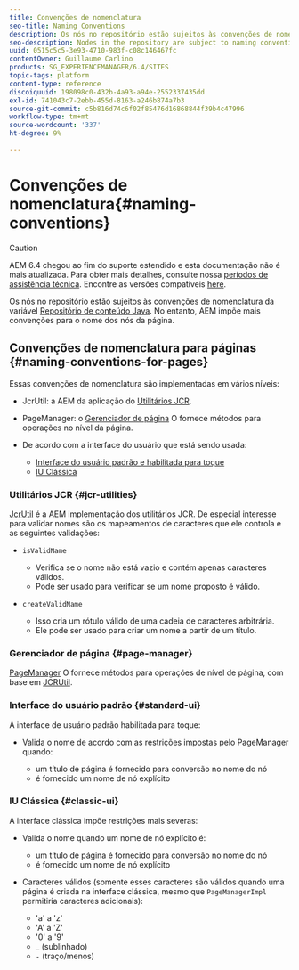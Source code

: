 ```yaml
---
title: Convenções de nomenclatura
seo-title: Naming Conventions
description: Os nós no repositório estão sujeitos às convenções de nomenclatura do Java Content Repository
seo-description: Nodes in the repository are subject to naming conventions of the Java Content Repository
uuid: 0515c5c5-3e93-4710-983f-c08c146467fc
contentOwner: Guillaume Carlino
products: SG_EXPERIENCEMANAGER/6.4/SITES
topic-tags: platform
content-type: reference
discoiquuid: 198098c0-432b-4a93-a94e-2552337435dd
exl-id: 741043c7-2ebb-455d-8163-a246b874a7b3
source-git-commit: c5b816d74c6f02f85476d16868844f39b4c47996
workflow-type: tm+mt
source-wordcount: '337'
ht-degree: 9%

---
```


# Convenções de nomenclatura{#naming-conventions}

>[!CAUTION]
>
>AEM 6.4 chegou ao fim do suporte estendido e esta documentação não é mais atualizada. Para obter mais detalhes, consulte nossa [períodos de assistência técnica](https://helpx.adobe.com/br/support/programs/eol-matrix.html). Encontre as versões compatíveis [here](https://experienceleague.adobe.com/docs/).

Os nós no repositório estão sujeitos às convenções de nomenclatura da variável [Repositório de conteúdo Java](/help/sites-developing/the-basics.md#java-content-repository). No entanto, AEM impõe mais convenções para o nome dos nós da página.

## Convenções de nomenclatura para páginas {#naming-conventions-for-pages}

Essas convenções de nomenclatura são implementadas em vários níveis:

* JcrUtil: a AEM da aplicação do [Utilitários JCR](#jcr-utilities).
* PageManager: o [Gerenciador de página](#page-manager) O fornece métodos para operações no nível da página.
* De acordo com a interface do usuário que está sendo usada:

   * [Interface do usuário padrão e habilitada para toque](#standard-ui)
   * [IU Clássica](#classic-ui)

### Utilitários JCR {#jcr-utilities}

[JcrUtil](https://helpx.adobe.com/experience-manager/6-4/sites/developing/using/reference-materials/javadoc/index.html?com/day/cq/commons/jcr/JcrUtil.html) é a AEM implementação dos utilitários JCR. De especial interesse para validar nomes são os mapeamentos de caracteres que ele controla e as seguintes validações:

* `isValidName`

   * Verifica se o nome não está vazio e contém apenas caracteres válidos.
   * Pode ser usado para verificar se um nome proposto é válido.

* `createValidName`

   * Isso cria um rótulo válido de uma cadeia de caracteres arbitrária.
   * Ele pode ser usado para criar um nome a partir de um título.

### Gerenciador de página {#page-manager}

[PageManager](https://helpx.adobe.com/br/experience-manager/6-4/sites/developing/using/reference-materials/javadoc/com/day/cq/wcm/api/PageManager.html) O fornece métodos para operações de nível de página, com base em [JCRUtil](#jcr-utilities).

### Interface do usuário padrão {#standard-ui}

A interface de usuário padrão habilitada para toque:

* Valida o nome de acordo com as restrições impostas pelo PageManager quando:

   * um título de página é fornecido para conversão no nome do nó
   * é fornecido um nome de nó explícito

### IU Clássica {#classic-ui}

A interface clássica impõe restrições mais severas:

* Valida o nome quando um nome de nó explícito é:

   * um título de página é fornecido para conversão no nome do nó
   * é fornecido um nome de nó explícito

* Caracteres válidos (somente esses caracteres são válidos quando uma página é criada na interface clássica, mesmo que `PageManagerImpl` permitiria caracteres adicionais):

   * &#39;a&#39; a &#39;z&#39;
   * &#39;A&#39; a &#39;Z&#39;
   * &#39;0&#39; a &#39;9&#39;
   * _ (sublinhado)
   * `-` (traço/menos)
